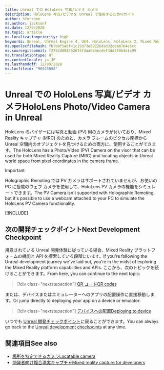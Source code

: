 ```yaml
---
title: Unreal での HoloLens 写真/ビデオ カメラ
description: HoloLens 写真/ビデオを Unreal で使用するためのガイド
author: hferrone
ms.author: jacksonf
ms.date: 12/9/2020
ms.topic: article
ms.localizationpriority: high
keywords: Unreal, Unreal Engine 4, UE4, HoloLens, HoloLens 2, Mixed Reality, 開発, 機能, ドキュメント, ガイド, ホログラム, カメラ, PV カメラ, MRC, Mixed Reality ヘッドセット, Windows Mixed Reality ヘッドセット, 仮想現実ヘッドセット
ms.openlocfilehash: fb7bbf5a0f41c15d73e59226dad32cda8764e6cc
ms.sourcegitcommit: f2782d0925b2075fdaa0a4ecdef3dd4f0b4e1e99
ms.translationtype: HT
ms.contentlocale: ja-JP
ms.lasthandoff: 12/09/2020
ms.locfileid: "96926098"
---
```

# <a name="hololens-photovideo-camera-in-unreal"></a><span data-ttu-id="c526a-104">Unreal での HoloLens 写真/ビデオ カメラ</span><span class="sxs-lookup"><span data-stu-id="c526a-104">HoloLens Photo/Video Camera in Unreal</span></span>

<span data-ttu-id="c526a-105">HoloLens のバイザーには写真と動画 (PV) 用のカメラが付いており、Mixed Reality キャプチャ (MRC) のためと、カメラ フレームのピクセル座標から Unreal 空間内のオブジェクトを見つけるための両方に、使用することができます。</span><span class="sxs-lookup"><span data-stu-id="c526a-105">The HoloLens has a Photo/Video (PV) Camera on the visor that can be used for both Mixed Reality Capture (MRC) and locating objects in Unreal world space from pixel coordinates in the camera frame.</span></span>

> [!IMPORTANT]
> <span data-ttu-id="c526a-106">Holographic Remoting では PV カメラはサポートされていませんが、お使いの PC に搭載のウェブ カメラを使用して、HoloLens PV カメラの機能をシミュレートできます。</span><span class="sxs-lookup"><span data-stu-id="c526a-106">The PV Camera isn't supported with Holographic Remoting, but it's possible to use a webcam attached to your PC to simulate the HoloLens PV Camera functionality.</span></span>

[!INCLUDE[](includes/tabs-pv-camera.md)]

## <a name="next-development-checkpoint"></a><span data-ttu-id="c526a-107">次の開発チェックポイント</span><span class="sxs-lookup"><span data-stu-id="c526a-107">Next Development Checkpoint</span></span>

<span data-ttu-id="c526a-108">用意されている Unreal 開発体験に従っている場合、Mixed Reality プラットフォームの機能と API を探索している段階にいます。</span><span class="sxs-lookup"><span data-stu-id="c526a-108">If you're following the Unreal development journey we've laid out, you're in the midst of exploring the Mixed Reality platform capabilities and APIs.</span></span> <span data-ttu-id="c526a-109">ここから、次のトピックを続けることができます。</span><span class="sxs-lookup"><span data-stu-id="c526a-109">From here, you can continue to the next topic:</span></span>

> [!div class="nextstepaction"]
> [<span data-ttu-id="c526a-110">QR コード</span><span class="sxs-lookup"><span data-stu-id="c526a-110">QR codes</span></span>](unreal-qr-codes.md)

<span data-ttu-id="c526a-111">または、デバイスまたはエミュレーターへのアプリの配置操作に直接移動します。</span><span class="sxs-lookup"><span data-stu-id="c526a-111">Or jump directly to deploying your app on a device or emulator:</span></span>

> [!div class="nextstepaction"]
> [<span data-ttu-id="c526a-112">デバイスへの配置</span><span class="sxs-lookup"><span data-stu-id="c526a-112">Deploying to device</span></span>](unreal-deploying.md)

<span data-ttu-id="c526a-113">いつでも [Unreal 開発チェックポイント](unreal-development-overview.md#3-platform-capabilities-and-apis)に戻ることができます。</span><span class="sxs-lookup"><span data-stu-id="c526a-113">You can always go back to the [Unreal development checkpoints](unreal-development-overview.md#3-platform-capabilities-and-apis) at any time.</span></span>

## <a name="see-also"></a><span data-ttu-id="c526a-114">関連項目</span><span class="sxs-lookup"><span data-stu-id="c526a-114">See also</span></span>
* [<span data-ttu-id="c526a-115">場所を特定できるカメラ</span><span class="sxs-lookup"><span data-stu-id="c526a-115">Locatable camera</span></span>](../platform-capabilities-and-apis/locatable-camera.md)
* [<span data-ttu-id="c526a-116">開発者向け複合現実キャプチャ</span><span class="sxs-lookup"><span data-stu-id="c526a-116">Mixed reality capture for developers</span></span>](../platform-capabilities-and-apis/mixed-reality-capture-for-developers.md)
